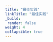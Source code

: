 ```yaml
---
title: "最佳实践"
linkTitle: "最佳实践"
_build:
 render: false 
weight: 4
collapsible: true
---
```

